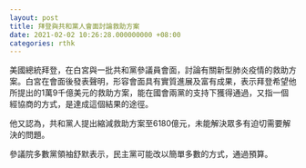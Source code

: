 ```yaml
---
layout: post
title: 拜登與共和黨人會面討論救助方案
date: 2021-02-02 10:26:28.000000000 +08:00
categories: rthk
---
```


美國總統拜登，在白宮與一批共和黨參議員會面，討論有關新型肺炎疫情的救助方案。白宮在會面後發表聲明，形容會面具有實質進展及富有成果，表示拜登希望他所提出的1萬9千億美元的救助方案，能在國會兩黨的支持下獲得通過，又指一個經協商的方式，是達成這個結果的途徑。

他又認為，共和黨人提出縮減救助方案至6180億元，未能解決眾多有迫切需要解決的問題。

參議院多數黨領袖舒默表示，民主黨可能改以簡單多數的方式，通過預算。
